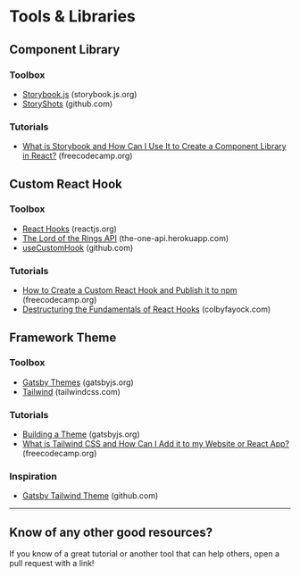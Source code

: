 # Tools & Libraries

## Component Library

### Toolbox
* [Storybook.js](https://storybook.js.org/) (storybook.js.org)
* [StoryShots](https://github.com/storybookjs/storybook/tree/master/addons/storyshots/storyshots-core) (github.com)

### Tutorials
* [What is Storybook and How Can I Use It to Create a Component Library in React?](https://www.freecodecamp.org/news/what-is-storybook-and-how-can-i-use-it-to-create-a-component-libary-in-react/) (freecodecamp.org)

## Custom React Hook

### Toolbox
* [React Hooks](https://reactjs.org/docs/hooks-reference.html) (reactjs.org)
* [The Lord of the Rings API](https://the-one-api.herokuapp.com/documentation) (the-one-api.herokuapp.com)
* [useCustomHook](https://github.com/colbyfayock/use-custom-hook) (github.com)

### Tutorials
* [How to Create a Custom React Hook and Publish it to npm](https://www.freecodecamp.org/news/how-to-create-a-custom-react-hook-and-publish-it-to-npm/) (freecodecamp.org)
* [Destructuring the Fundamentals of React Hooks](https://www.colbyfayock.com/2019/04/destructuring-the-fundamentals-of-react-hooks) (colbyfayock.com)

## Framework Theme

### Toolbox
* [Gatsby Themes](https://www.gatsbyjs.org/docs/themes/) (gatsbyjs.org)
* [Tailwind](https://tailwindcss.com/) (tailwindcss.com)

### Tutorials
* [Building a Theme](https://www.gatsbyjs.org/tutorial/building-a-theme/) (gatsbyjs.org)
* [What is Tailwind CSS and How Can I Add it to my Website or React App?](https://www.freecodecamp.org/news/what-is-tailwind-css-and-how-can-i-add-it-to-my-website-or-react-app/) (freecodecamp.org)

### Inspiration
* [Gatsby Tailwind Theme](https://github.com/talensjr/gatsby-theme-tailwindcss) (github.com)


---

## Know of any other good resources?
If you know of a great tutorial or another tool that can help others, open a pull request with a link!
